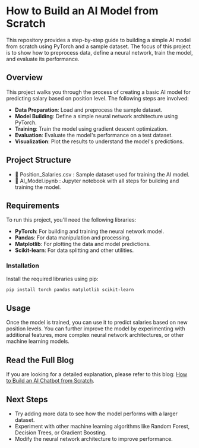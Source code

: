 # How to Build an AI Model from Scratch

This repository provides a step-by-step guide to building a simple AI model from scratch using PyTorch and a sample dataset. The focus of this project is to show how to preprocess data, define a neural network, train the model, and evaluate its performance.

## Overview
This project walks you through the process of creating a basic AI model for predicting salary based on position level. The following steps are involved:

- **Data Preparation**: Load and preprocess the sample dataset.
- **Model Building**: Define a simple neural network architecture using PyTorch.
- **Training**: Train the model using gradient descent optimization.
- **Evaluation**: Evaluate the model's performance on a test dataset.
- **Visualization**: Plot the results to understand the model's predictions.

## Project Structure

- 📄 Position_Salaries.csv  : Sample dataset used for training the AI model.
- 📄 AI_Model.ipynb         : Jupyter notebook with all steps for building and training the model.


## Requirements
To run this project, you'll need the following libraries:

- **PyTorch**: For building and training the neural network model.
- **Pandas**: For data manipulation and processing.
- **Matplotlib**: For plotting the data and model predictions.
- **Scikit-learn**: For data splitting and other utilities.

### Installation
Install the required libraries using pip:

```sh
pip install torch pandas matplotlib scikit-learn
```

## Usage
Once the model is trained, you can use it to predict salaries based on new position levels. You can further improve the model by experimenting with additional features, more complex neural network architectures, or other machine learning models.

## Read the Full Blog
If you are looking for a detailed explanation, please refer to this blog: [How to Build an AI Chatbot from Scratch](https://www.projectpro.io/article/how-to-build-an-ai-chatbot-from-scratch/1078).

## Next Steps
- Try adding more data to see how the model performs with a larger dataset.
- Experiment with other machine learning algorithms like Random Forest, Decision Trees, or Gradient Boosting.
- Modify the neural network architecture to improve performance.


